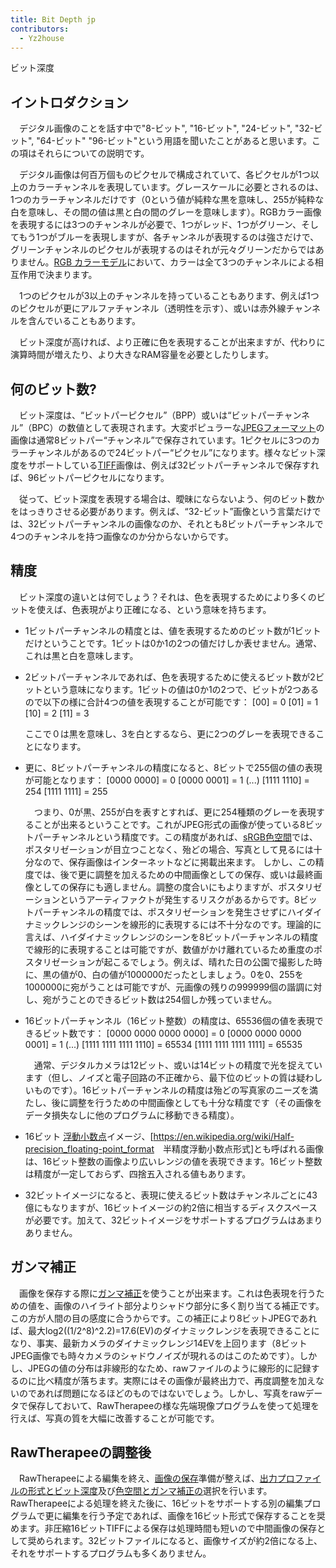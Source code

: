 ```yaml
---
title: Bit Depth jp
contributors:
  - Yz2house
---
```


<div class="pagetitle">

ビット深度

</div>

## イントロダクション

　デジタル画像のことを話す中で"8-ビット", "16-ビット", "24-ビット",
"32-ビット", "64-ビット"
"96-ビット"という用語を聞いたことがあると思います。この項はそれらについての説明です。

　デジタル画像は何百万個ものピクセルで構成されていて、各ピクセルが1つ以上のカラーチャンネルを表現しています。グレースケールに必要とされるのは、1つのカラーチャンネルだけです（0という値が純粋な黒を意味し、255が純粋な白を意味し、その間の値は黒と白の間のグレーを意味します）。RGBカラー画像を表現するには3つのチャンネルが必要で、1つがレッド、1つがグリーン、そしてもう1つがブルーを表現しますが、各チャンネルが表現するのは強さだけで、グリーンチャンネルのピクセルが表現するのはそれが元々グリーンだからではありません。[RGB
カラーモデル](https://en.wikipedia.org/wiki/RGB_color_model)において、カラーは全て3つのチャンネルによる相互作用で決まります。

　1つのピクセルが3以上のチャンネルを持っていることもあります、例えば1つのピクセルが更にアルファチャンネル（透明性を示す）、或いは赤外線チャンネルを含んでいることもあります。

　ビット深度が高ければ、より正確に色を表現することが出来ますが、代わりに演算時間が増えたり、より大きなRAM容量を必要としたりします。

## 何のビット数?

　ビット深度は、“ビットパーピクセル”（BPP）或いは“ビットパーチャンネル”（BPC）の数値として表現されます。大変ポピュラーな[JPEGフォーマット](https://ja.wikipedia.org/wiki/JPEG)の画像は通常8ビットパー“チャンネル”で保存されています。1ピクセルに3つのカラーチャンネルがあるので24ビットパー“ピクセル”になります。様々なビット深度をサポートしている[TIFF](https://ja.wikipedia.org/wiki/Tagged_Image_File_Format)画像は、例えば32ビットパーチャンネルで保存すれば、96ビットパーピクセルになります。

　従って、ビット深度を表現する場合は、曖昧にならないよう、何のビット数かをはっきりさせる必要があります。例えば、“32-ビット”画像という言葉だけでは、32ビットパーチャンネルの画像なのか、それとも8ビットパーチャンネルで4つのチャンネルを持つ画像なのか分からないからです。

## 精度

　ビット深度の違いとは何でしょう？それは、色を表現するためにより多くのビットを使えば、色表現がより正確になる、という意味を持ちます。

- 1ビットパーチャンネルの精度とは、値を表現するためのビット数が1ビットだけということです。1ビットは0か1の2つの値だけしか表せません。通常、これは黒と白を意味します。
- 2ビットパーチャンネルであれば、色を表現するために使えるビット数が2ビットという意味になります。1ビットの値は0か1の2つで、ビットが2つあるので以下の様に合計4つの値を表現することが可能です：
      [00] = 0
      [01] = 1
      [10] = 2
      [11] = 3

  ここで０は黒を意味し、3を白とするなら、更に2つのグレーを表現できることになります。
- 更に、8ビットパーチャンネルの精度になると、8ビットで255個の値の表現が可能となります：
      [0000 0000] = 0
      [0000 0001] = 1
      (...)
      [1111 1110] = 254
      [1111 1111] = 255

  　つまり、0が黒、255が白を表すとすれば、更に254種類のグレーを表現することが出来るということです。これがJPEG形式の画像が使っている8ビットパーチャンネルという精度です。この精度があれば、[sRGB色空間](https://en.wikipedia.org/wiki/sRGB)では、ポスタリゼーションが目立つことなく、殆どの場合、写真として見るには十分なので、保存画像はインターネットなどに掲載出来ます。
  しかし、この精度では、後で更に調整を加えるための中間画像としての保存、或いは最終画像としての保存にも適しません。調整の度合いにもよりますが、ポスタリゼーションというアーティファクトが発生するリスクがあるからです。8ビットパーチャンネルの精度では、ポスタリゼーションを発生させずにハイダイナミックレンジのシーンを線形的に表現するには不十分なのです。理論的に言えば、ハイダイナミックレンジのシーンを8ビットパーチャンネルの精度で線形的に表現することは可能ですが、数値がかけ離れているため重度のポスタリゼーションが起こるでしょう。例えば、晴れた日の公園で撮影した時に、黒の値が0、白の値が1000000だったとしましょう。0を0、255を1000000に宛がうことは可能ですが、元画像の残りの999999個の諧調に対し、宛がうことのできるビット数は254個しか残っていません。
- 16ビットパーチャンネル（16ビット整数）の精度は、65536個の値を表現できるビット数です：
      [0000 0000 0000 0000] = 0
      [0000 0000 0000 0001] = 1
      (...)
      [1111 1111 1111 1110] = 65534
      [1111 1111 1111 1111] = 65535

  　通常、デジタルカメラは12ビット、或いは14ビットの精度で光を捉えています（但し、ノイズと電子回路の不正確から、最下位のビットの質は疑わしいものです）。16ビットパーチャンネルの精度は殆どの写真家のニーズを満たし、後に調整を行うための中間画像としても十分な精度です（その画像をデータ損失なしに他のプログラムに移動できる精度）。
- 16ビット
  [浮動小数点](https://en.wikipedia.org/wiki/Floating-point_arithmetic)イメージ、\[<https://en.wikipedia.org/wiki/Half-precision_floating-point_format>　半精度浮動小数点形式\]とも呼ばれる画像は、16ビット整数の画像より広いレンジの値を表現できます。16ビット整数は精度が一定しておらず、四捨五入される値もあります。
- 32ビットイメージになると、表現に使えるビット数はチャンネルごとに43億にもなりますが、16ビットイメージの約2倍に相当するディスクスペースが必要です。加えて、32ビットイメージをサポートするプログラムはあまりありません。

## ガンマ補正

　画像を保存する際に[ガンマ補正](https://en.wikipedia.org/wiki/Gamma_correction)を使うことが出来ます。これは色表現を行うための値を、画像のハイライト部分よりシャドウ部分に多く割り当てる補正です。この方が人間の目の感度に合うからです。この補正により8ビットJPEGであれば、最大log2((1/2^8)^2.2)=17.6(EV)のダイナミックレンジを表現できることになり、事実、最新カメラのダイナミックレンジ14EVを上回ります（8ビットJPEG画像でも時々カメラのシャドウノイズが現れるのはこのためです）。しかし、JPEGの値の分布は非線形的なため、rawファイルのように線形的に記録するのに比べ精度が落ちます。実際にはその画像が最終出力で、再度調整を加えないのであれば問題になるほどのものではないでしょう。しかし、写真をrawデータで保存しておいて、RawTherapeeの様な先端現像プログラムを使って処理を行えば、写真の質を大幅に改善することが可能です。

## RawTherapeeの調整後

　RawTherapeeによる編集を終え、[画像の保存](saving/jp)準備が整えば、[出力プロファイルの形式とビット深度](color_management/jp#出力プロファイル)及び[色空間とガンマ補正の](color_management_addon/jp#出力の色空間_“出力プロファイル”)選択を行います。RawTherapeeによる処理を終えた後に、16ビットをサポートする別の編集プログラムで更に編集を行う予定であれば、画像を16ビット形式で保存することを奨めます。非圧縮16ビットTIFFによる保存は処理時間も短いので中間画像の保存として奨められます。32ビットファイルになると、画像サイズが約2倍になる上、それをサポートするプログラムも多くありません。
